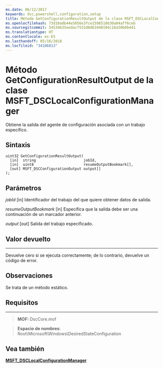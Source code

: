 ```yaml
---
ms.date: 06/12/2017
keywords: dsc,powershell,configuration,setup
title: Método GetConfigurationResultOutput de la clase MSFT_DSCLocalConfigurationManager
ms.openlocfilehash: 73d10a8b44e5056e3fce1598518630a84aff6ceb
ms.sourcegitcommit: 54534635eedacf531d8d6344019dc16a50b8b441
ms.translationtype: HT
ms.contentlocale: es-ES
ms.lasthandoff: 05/16/2018
ms.locfileid: "34186813"
---
```

# <a name="getconfigurationresultoutput-method-of-the-msftdsclocalconfigurationmanager-class"></a>Método GetConfigurationResultOutput de la clase MSFT_DSCLocalConfigurationManager

Obtiene la salida del agente de configuración asociada con un trabajo específico.

<a name="syntax"></a>Sintaxis
------

```mof
uint32 GetConfigurationResultOutput(
  [in]  string                      jobId,
  [in]  uint8                       resumeOutputBookmark[],
  [out] MSFT_DSCConfigurationOutput output[]
);
```

<a name="parameters"></a>Parámetros
----------

*jobId* \[in\] Identificador del trabajo del que quiere obtener datos de salida.

*resumeOutputBookmark* \[in\] Especifica que la salida debe ser una continuación de un marcador anterior.

*output* \[out\] Salida del trabajo especificado.

## <a name="return-value"></a>Valor devuelto
------------

Devuelve cero si se ejecuta correctamente; de lo contrario, devuelve un código de error.

## <a name="remarks"></a>Observaciones

Se trata de un método estático.

## <a name="requirements"></a>Requisitos
------------
>**MOF:** DscCore.mof

>**Espacio de nombres**: Root\Microsoft\Windows\DesiredStateConfiguration


## <a name="see-also"></a>Vea también


[**MSFT_DSCLocalConfigurationManager**](msft-dsclocalconfigurationmanager.md)